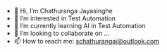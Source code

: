 - 👋 Hi, I’m Chathuranga Jayasinghe
- 👀 I’m interested in Test Automation
- 🌱 I’m currently learning AI in Test Automation
- 💞️ I’m looking to collaborate on ...
- 📫 How to reach me: schathurangaj@outlook.com

<!---
cjayasinghe-rms/cjayasinghe-rms is a ✨ special ✨ repository because its `README.md` (this file) appears on your GitHub profile.
You can click the Preview link to take a look at your changes.
--->
